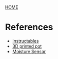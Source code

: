 [HOME](./index.md)

# References

* [Instructables](https://www.instructables.com/)
* [3D printed pot](https://www.thingiverse.com/thing:2806583)
* [Moisture Sensor](https://www.adafruit.com/product/5587)
